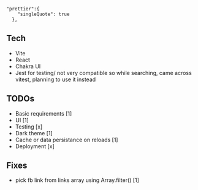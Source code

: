 
```
"prettier":{
    "singleQuote": true
  },
```

## Tech
- Vite
- React
- Chakra UI
- Jest for testing/ not very compatible so while searching, came across vitest, planning to use it instead

## TODOs
- Basic requirements [1]
- UI [1]
- Testing [x]
- Dark theme [1]
- Cache or data persistance on reloads [1]
- Deployment [x]

## Fixes
- pick fb link from links array using Array.filter() [1]
